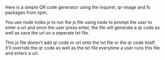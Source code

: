 Here is a simple QR code generator using the inquirer, qr-image and fs packages from npm.

You use node index.js to run the js file using node to prompt the user to enter a url and once the user press enter, the file will generate a qr code as well as save the url on a seperate txt file.

This js file doesn't add qr code or url onto the txt file or the qr code itself. It'll override the qr code as well as the txt file everytime a user runs this file and enters a url.

